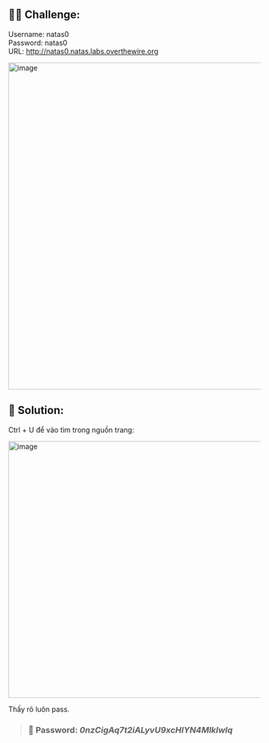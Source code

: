 ## 🕵️‍♂️ Challenge:
Username: natas0  
Password: natas0  
URL: http://natas0.natas.labs.overthewire.org  

<img width="1919" height="652" alt="image" src="https://github.com/user-attachments/assets/0a36c731-de81-47a6-bb12-dff471bb854f" />

## 📝 Solution: 
Ctrl + U để vào tìm trong nguồn trang:  

<img width="1337" height="512" alt="image" src="https://github.com/user-attachments/assets/6bdf1a39-7468-4460-b2f9-43a8fe984ab9" />

Thấy rõ luôn pass.  

>### 🎯 Password: ***0nzCigAq7t2iALyvU9xcHlYN4MlkIwlq***
